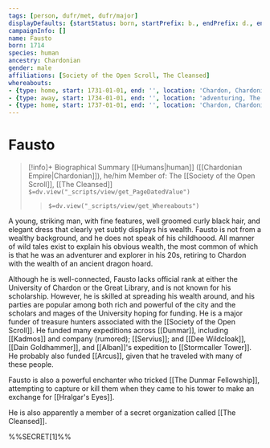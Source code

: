 ```yaml
---
tags: [person, dufr/met, dufr/major]
displayDefaults: {startStatus: born, startPrefix: b., endPrefix: d., endStatus: died}
campaignInfo: []
name: Fausto
born: 1714
species: human
ancestry: Chardonian
gender: male
affiliations: [Society of the Open Scroll, The Cleansed]
whereabouts:
- {type: home, start: 1731-01-01, end: '', location: 'Chardon, Chardonian Empire'}
- {type: away, start: 1734-01-01, end: '', location: 'adventuring, The West Coast Region'}
- {type: home, start: 1737-01-01, end: '', location: 'Chardon, Chardonian Empire'}
---
```

# Fausto
>[!info]+ Biographical Summary
>[[Humans|human]]  ([[Chardonian Empire|Chardonian]]), he/him
> Member of: The [[Society of the Open Scroll]], [[The Cleansed]]
>`$=dv.view("_scripts/view/get_PageDatedValue")`
>> `$=dv.view("_scripts/view/get_Whereabouts")`

A young, striking man, with fine features, well groomed curly black hair, and elegant dress that clearly yet subtly displays his wealth. Fausto is not from a wealthy background, and he does not speak of his childhoood. All manner of wild tales exist to explain his obvious wealth, the most common of which is that he was an adventurer and explorer in his 20s, retiring to Chardon with the wealth of an ancient dragon hoard. 

Although he is well-connected, Fausto lacks official rank at either the University of Chardon or the Great Library, and is not known for his scholarship. However, he is skilled at spreading his wealth around, and his parties are popular among both rich and powerful of the city and the scholars and mages of the University hoping for funding. He is a major funder of treasure hunters associated with the [[Society of the Open Scroll]]. He funded many expeditions across [[Dunmar]], including [[Kadmos]] and company (rumored); [[Servius]]; and [[Dee Wildcloak]], [[Dain Goldhammer]], and [[Alban]]'s expedition to [[Stormcaller Tower]]. He probably also funded [[Arcus]], given that he traveled with many of these people.

Fausto is also a powerful enchanter who tricked [[The Dunmar Fellowship]], attempting to capture or kill them when they came to his tower to make an exchange for [[Hralgar's Eyes]]. 

He is also apparently a member of a secret organization called [[The Cleansed]]. 

%%SECRET[1]%%